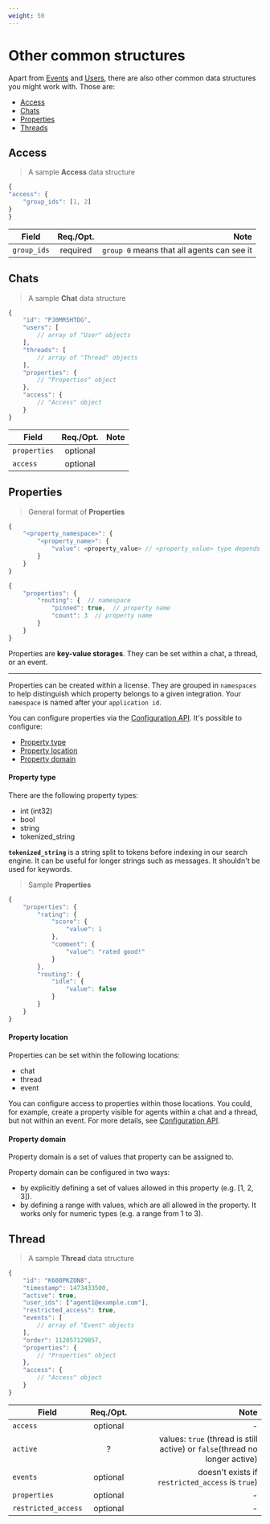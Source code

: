 ```yaml
---
weight: 50
---
```


# Other common structures

Apart from [Events](#events) and [Users](#users), there are also other common data structures you might work with. Those are:

- [Access](#access)
- [Chats](#chats)
- [Properties](#properties)
- [Threads](#threads)

<!-- A moze w tym miejscu zalinkowac Ban, Sneak peek, Typing Indicator, ktore beda opisane z metodach? -->

## Access

> A sample **Access** data structure

```js
{
"access": {
	"group_ids": [1, 2]
}
}
```

| Field  |      Req./Opt.     |  Note |
|----------|:-------------:|------:|
| `group_ids` |  required | `group 0` means that all agents can see it |


## Chats

> A sample **Chat** data structure

```js
{
	"id": "PJ0MRSHTDG",
	"users": [
		// array of "User" objects
	],
	"threads": [
		// array of "Thread" objects
	],
	"properties": {
		// "Properties" object
	},
	"access": {
		// "Access" object
	}
}
```

| Field  |      Req./Opt.     |  Note |
|----------|:-------------:|------:|
| `properties` |  optional |  |
| `access` |  optional |  |

## Properties

> General format of **Properties** 

```js
{
	"<property_namespace>": {
		"<property_name>": {
			"value": <property_value> // <property_value> type depends on the property configuration
		}
	}
}
```
```js
{
    "properties": {
        "routing": {  // namespace
            "pinned": true,  // property name
            "count": 3  // property name
        }
    }
}
```

Properties are **key-value storages**. They can be set within a chat, a thread, or an event. 

--------------------------------------------------------------------------------------------------------------


Properties can be created within a license. They are grouped in `namespaces` to help distinguish which property belongs to a given integration. Your `namespace` is named after your `application id`.

You can configure properties via the [Configuration API](../configuration-api/#properties). It's possible to configure:

- [Property type](#property-type)
- [Property location](#property-location)
- [Property domain](#property-domain)

#### Property type

There are the following property types:

- int (int32)
- bool
- string
- tokenized_string 

**`tokenized_string`** is a string split to tokens before indexing in our search engine. It can be useful for longer strings such as messages. It shouldn't be used for keywords.


> Sample **Properties** 

```js
{
	"properties": {
		"rating": {
			"score": {
				"value": 1
			},
			"comment": {
				"value": "rated good!"
			}
		},
		"routing": {
			"idle": {
				"value": false
			}
		}
	}
}
```



#### Property location
Properties can be set within the following locations:

- chat
- thread
- event

You can configure access to properties within those locations. You could, for example, create a property visible for agents within a chat and a thread, but not within an event. For more details, see [Configuration API](../configuration-api/#properties).

#### Property domain
Property domain is a set of values that property can be assigned to.

Property domain can be configured in two ways:

- by explicitly defining a set of values allowed in this property (e.g. [1, 2, 3]).
- by defining a range with values, which are all allowed in the property. It works only for numeric types (e.g. a range from 1 to 3).





## Thread

> A sample **Thread** data structure

```js
{
	"id": "K600PKZON8",
	"timestamp": 1473433500,
	"active": true,
	"user_ids": ["agent1@example.com"],
	"restricted_access": true,
	"events": [
		// array of "Event" objects
	],
	"order": 112057129857,
	"properties": {
		// "Properties" object
	},
	"access": {
		// "Access" object
	}
}
```

| Field   |      Req./Opt.      |  Note |
|----------|:-------------:|------:|
| `access` | optional |  -   |
| `active` |  ? | values: `true` (thread is still active) or `false`(thread no longer active)|
| `events` | optional |doesn't exists if `restricted_access` is `true`)|
| `properties` |    optional  |  -  |
| `restricted_access` | optional |   -  |

